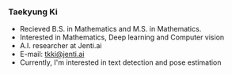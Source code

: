 ### Taekyung Ki

- Recieved B.S. in Mathematics and M.S. in Mathematics.
- Interested in Mathematics, Deep learning and Computer vision
- A.I. researcher at Jenti.ai
- E-mail: tkki@jenti.ai
- Currently, I'm interested in text detection and pose estimation
